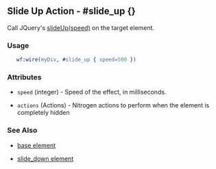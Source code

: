 <!-- dash: #slide_up | Event | ###:Section -->



## Slide Up Action - #slide_up {}

  Call JQuery's [slideUp(speed)](http://docs.jquery.com/Effects/slideUp) on the target element.

### Usage

```erlang
   wf:wire(myDiv, #slide_up { speed=500 })

```

### Attributes

   * `speed` (integer) - Speed of the effect, in milliseconds.

   * `actions` (Actions) - Nitrogen actions to perform when the element is completely hidden

### See Also

 *  [base element](./action_base.md)

 *  [slide_down element](./slide_down.md)
